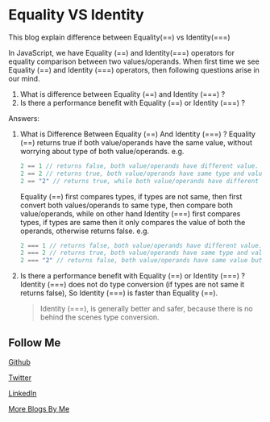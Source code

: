 # Equality VS Identity

This blog explain difference between Equality(==) vs Identity(===)

In JavaScript, we have Equality (==) and Identity(===) operators for equality comparison between two values/operands. 
When first time we see Equality (==) and Identity (===) operators, then following questions arise in our mind. 

1. What is difference between Equality (==) and Identity (===) ? 
2. Is there a performance benefit with Equality (==) or Identity (===) ? 

Answers: 

1. What is Difference Between Equality (==) And Identity (===) ? Equality (==) returns true if both value/operands 
    have the same value, without worrying about type of both value/operands. 
    e.g.
    ```JavaScript
    2 == 1 // returns false, both value/operands have different value.
    2 == 2 // returns true, both value/operands have same type and value
    2 == "2" // returns true, while both value/operands have different type, first value is type of number and second one is type of string, but value is same.
    ```
    
    Equality (==) first compares types, if types are not same, then first convert both values/operands to same type, 
    then compare both value/operands, while on other hand Identity (===) first compares types, if types are same then 
    it only compares the value of both the operands, otherwise returns false.
    e.g.
    ```JavaScript
    2 === 1 // returns false, both value/operands have different value.
    2 === 2 // returns true, both value/operands have same type and value
    2 === "2" // returns false, both value/operands have same value but different types, first value is type of number and second one is string.
    ```

2. Is there a performance benefit with Equality (==) or Identity (===) ? 
    Identity (===) does not do type conversion (if types are not same it returns false), So Identity (===) is faster than Equality (==).
    
    > Identity (===), is generally better and safer, because there is no behind the scenes type conversion.

Follow Me
---
[Github](https://github.com/AmitThakkar)

[Twitter](https://twitter.com/amit_thakkar01)

[LinkedIn](https://in.linkedin.com/in/amitthakkar01)

[More Blogs By Me](http://amitthakkar.github.io/)